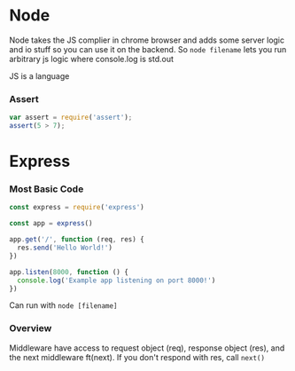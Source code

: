 # Node

Node takes the JS complier in chrome browser and adds some server logic and io stuff so you can use it on the backend. So `node filename` lets you run arbitrary js logic where console.log is std.out

JS is a language

### Assert

```js
var assert = require('assert');
assert(5 > 7);
```

# Express

### Most Basic Code

```js
const express = require('express')

const app = express()

app.get('/', function (req, res) {
  res.send('Hello World!')
})

app.listen(8000, function () {
  console.log('Example app listening on port 8000!')
})
```

Can run with `node [filename]`

### Overview

Middleware have access to request object (req), response object (res), and the next middleware ft(next). If you don't respond with res, call `next()`